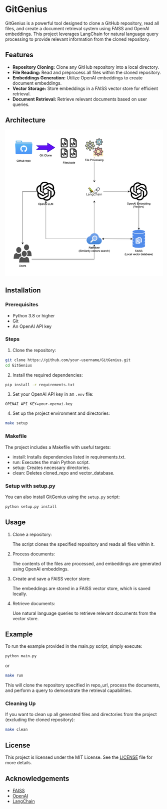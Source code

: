 # GitGenius

GitGenius is a powerful tool designed to clone a GitHub repository, read all files, and create a document retrieval system using FAISS and OpenAI embeddings. This project leverages LangChain for natural language query processing to provide relevant information from the cloned repository.

## Features

- **Repository Cloning:** Clone any GitHub repository into a local directory.
- **File Reading:** Read and preprocess all files within the cloned repository.
- **Embeddings Generation:** Utilize OpenAI embeddings to create document embeddings.
- **Vector Storage:** Store embeddings in a FAISS vector store for efficient retrieval.
- **Document Retrieval:** Retrieve relevant documents based on user queries.

## Architecture

<!-- ![GitGenius Architecture](architecture.png)
 -->
<div style="text-align:center;">
    <img src="architecture.png" alt="GitGenius Architecture" width="600">
</div>

## Installation

### Prerequisites

- Python 3.8 or higher
- Git
- An OpenAI API key

### Steps

1. Clone the repository:

```bash
git clone https://github.com/your-username/GitGenius.git
cd GitGenius
```

2. Install the required dependencies:

```bash
pip install -r requirements.txt
```

3. Set your OpenAI API key in an `.env` file:

```plaintext
OPENAI_API_KEY=your-openai-key
```

4. Set up the project environment and directories:

```sh
make setup
```

### Makefile

The project includes a Makefile with useful targets:

- install: Installs dependencies listed in requirements.txt.
- run: Executes the main Python script.
- setup: Creates necessary directories.
- clean: Deletes cloned_repo and vector_database.

### Setup with setup.py

You can also install GitGenius using the `setup.py` script:

```bash
python setup.py install
```

## Usage

1. Clone a repository:

   The script clones the specified repository and reads all files within it.

2. Process documents:

   The contents of the files are processed, and embeddings are generated using OpenAI embeddings.

3. Create and save a FAISS vector store:

   The embeddings are stored in a FAISS vector store, which is saved locally.

4. Retrieve documents:

   Use natural language queries to retrieve relevant documents from the vector store.

## Example

To run the example provided in the main.py script, simply execute:

```bash
python main.py
```

or

```bash
make run
```

This will clone the repository specified in repo_url, process the documents, and perform a query to demonstrate the retrieval capabilities.

### Cleaning Up

If you want to clean up all generated files and directories from the project (excluding the cloned repository):

```sh
make clean
```

## License

This project is licensed under the MIT License. See the [LICENSE](LICENSE) file for more details.

## Acknowledgements

- [FAISS](https://github.com/facebookresearch/faiss)
- [OpenAI](https://openai.com/)
- [LangChain](https://github.com/langchain/langchain)
